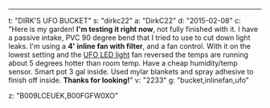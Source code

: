 ---
t: "DIRK'S UFO BUCKET"
s: "dirkc22"
a: "DirkC22"
d: "2015-02-08"
c: "Here is my garden! <strong>I'm testing it right now</strong>, not fully finished with it. I have a passive intake, PVC 90 degree bend that I tried to use to cut down light leaks. I'm using a <strong>4' inline fan with filter</strong>, and a fan control. With it on the lowest setting and the <a href='https://amzn.to/36NO5zr'>UFO LED light</a> fan reversed the temps are running about 5 degrees hotter than room temp. Have a cheap humidity/temp sensor. Smart pot 3 gal inside. Used mylar blankets and spray adhesive to finish off inside. <strong>Thanks for looking!</strong>"
v: "2233"
g: "bucket,inlinefan,ufo"

z: "B009LCEUEK,B00FGFW0XO"
